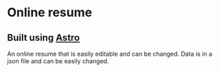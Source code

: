 # Online resume

## Built using [Astro](https://astro.build)

An online resume that is easily editable and can be changed. Data is in a json file and can be easily changed.



